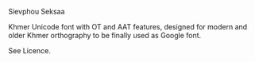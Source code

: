 Sievphou Seksaa

Khmer Unicode font with OT and AAT features, designed for modern and older Khmer orthography to be finally used as Google font.

See Licence.